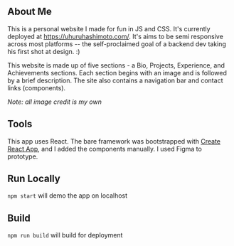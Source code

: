 ## About Me
This is a personal website I made for fun in JS and CSS. It's currently deployed at https://uhuruhashimoto.com/. It's aims to be semi responsive across most platforms -- the self-proclaimed goal of a backend dev taking his first shot at design. :)

This website is made up of five sections - a Bio, Projects, Experience, and Achievements sections. Each section begins with an image and is followed by a brief description. The site also contains a navigation bar and contact links (components).

*Note: all image credit is my own*
## Tools
This app uses React. The bare framework was bootstrapped with [Create React App](https://github.com/facebook/create-react-app), and I added the components manually. I used Figma to prototype.

## Run Locally
`npm start` will demo the app on localhost

## Build
`npm run build` will build for deployment
